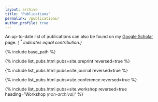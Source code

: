 ```yaml
---
layout: archive
title: "Publications"
permalink: /publications/
author_profile: true
---
```


An up-to-date list of publications can also be found on my <a href="{{site.author.googlescholar}}">Google Scholar</a> page. 
<i><nobr>( <sup>*</sup> indicates</nobr> equal contribution.)</i>

{% include base_path %}

{% include list_pubs.html pubs=site.preprint reversed=true %}

{% include list_pubs.html pubs=site.journal reversed=true %}

{% include list_pubs.html pubs=site.conference reversed=true %}

{% include list_pubs.html pubs=site.workshop reversed=true heading='Workshop <span style="font-weight:300; font-style: italic;">(non-archival)</span>' %}

